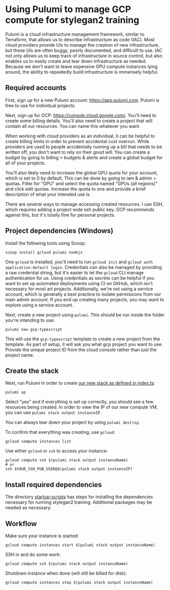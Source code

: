 # Using Pulumi to manage GCP compute  for stylegan2 training

Pulumi is a cloud infrastructure management framework, similar to Terraform, that allows us to describe infrastructure
as code (IAC). Most cloud providers provide UIs to manage the creation of new infrastructure, but these UIs are often buggy,
poorly documented, and difficult to use. IAC not only allows us to keep track of infrastructure in source control, but
also enables us to easily create and tear down infrastructure as needed. Because we don't want to leave expensive GPU
compute instances lying around, the ability to repeatedly build infrastructure is immensely helpful.

## Required accounts

First, sign up for a new Pulumi account: https://app.pulumi.com. Pulumi is free to use for individual projects.

Next, sign up for GCP: https://console.cloud.google.com/. You'll need to create some billing details. You'll also
need to create a project that will contain all our resources. You can name this whatever you want.

When working with cloud providers as an individual, it can be helpful to create billing limits in order to prevent
accidental cost overrun. While providers are used to people accidentally running up a bill that needs to be written off,
you don't want to rely on their good will. You can create a budget by going to billing > budgets & alerts and create
a global budget for all of your projects.

You'll also likely need to increase the global GPU quota for your account, which is set to 0 by default. This can be
done by going to iam & admin > quotas. Filter for "GPU" and select the quota named "GPUs (all regions)" and click edit
quotas. Increase the quota to one and provide a brief description of what your intended use is.

There are several ways to manage accessing created resources. I use SSH, which requires adding a project wide ssh
public key. GCP recommends against this, but it's totally fine for personal projects.

## Project dependencies (Windows)

Install the following tools using Scoop:

```shell
scoop install gcloud pulumi nodejs
```

One `gcloud` is installed, you'll need to run `gcloud init` and `gcloud auth application-default login`. Credentials
can also be managed by providing a raw credential string, but it's easier to let the `gcloud` CLI manage authentication
for us. Using credentials as secrets can be helpful if you want to set up automated deployments using CI on GitHub,
which isn't necessary for most art projects. Additionally, we're not using a service account, which is generally a
best practice to isolate permissions from our main admin account. If you end up creating many projects, you may want
to explore using a service account.

Next, create a new project using `pulumi`. This should be run inside the folder you're intending to use:

```shell
pulumi new gcp-typescript
```

This will use the `gcp-typescript` template to create a new project from the template. As part of setup, it will
ask you what gcp project you want to use. Provide the unique project ID from the cloud console rather than just the
project name.

## Create the stack

Next, run Pulumi in order to create [our new stack as defined in index.ts](./index.ts):

```shell
pulumi up
```

Select "yes" and if everything is set up correctly, you should see a few resources being created. In order to view
the IP of our new compute VM, you can use `pulumi stack output instanceIP`.

You can always tear down your project by using `pulumi destroy`.

To confirm that everything was creating, use `gcloud`:

```shell
gcloud compute instances list
```

Use either `gcloud` or `ssh` to access your instance:
```shell
gcloud compute ssh $(pulumi stack output instanceName) 
# or
ssh $YOUR_SSH_PUB_USER@$(pulumi stack output instanceIP)
```

## Install required dependencies

The directory [startup-scripts](./setup-scripts) has steps for installing the dependencies necessary for running
stylegan2 training. Additional packages may be needed as necessary.

## Workflow

Make sure your instance is started:
```shell
gcloud compute instances start $(pulumi stack output instanceName) 
```

SSH in and do some work:
```shell
gcloud compute ssh $(pulumi stack output instanceName) 
```

Shutdown instance when done (will still be billed for disk):
```shell
gcloud compute instances stop $(pulumi stack output instanceName) 
```


